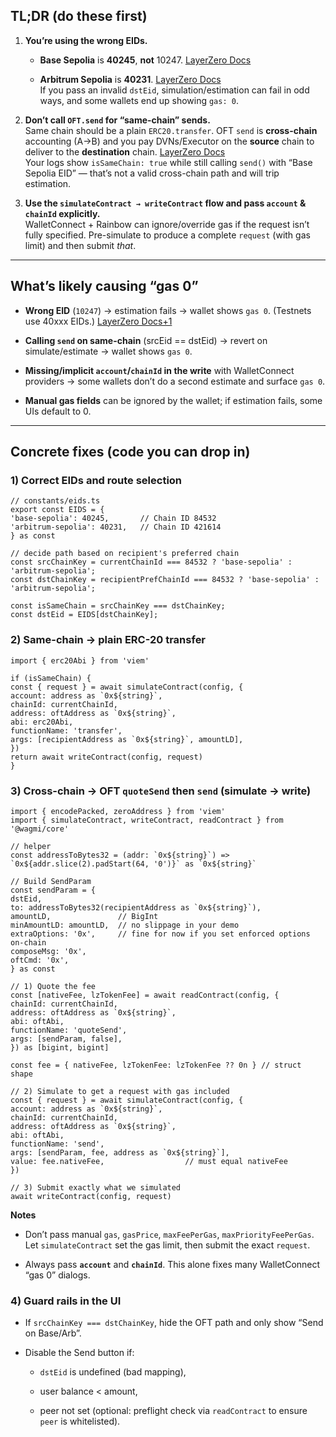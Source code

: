 ## **TL;DR (do these first)**

1. **You’re using the wrong EIDs.**

   * **Base Sepolia** is **40245**, **not** 10247\. [LayerZero Docs](https://docs.layerzero.network/v2/deployments/chains/base-sepolia)

   * **Arbitrum Sepolia** is **40231**. [LayerZero Docs](https://docs.layerzero.network/v2/deployments/chains/arbitrum-sepolia)  
      If you pass an invalid `dstEid`, simulation/estimation can fail in odd ways, and some wallets end up showing `gas: 0`.

2. **Don’t call `OFT.send` for “same-chain” sends.**  
    Same chain should be a plain `ERC20.transfer`. OFT `send` is **cross-chain** accounting (A→B) and you pay DVNs/Executor on the **source** chain to deliver to the **destination** chain. [LayerZero Docs](https://docs.layerzero.network/v2/get-started/create-lz-oapp/configuring-pathways?utm_source=chatgpt.com)  
    Your logs show `isSameChain: true` while still calling `send()` with “Base Sepolia EID” — that’s not a valid cross-chain path and will trip estimation.

3. **Use the `simulateContract → writeContract` flow and pass `account` & `chainId` explicitly.**  
    WalletConnect \+ Rainbow can ignore/override gas if the request isn’t fully specified. Pre-simulate to produce a complete `request` (with gas limit) and then submit *that*.

---

## **What’s likely causing “gas 0”**

* **Wrong EID** (`10247`) → estimation fails → wallet shows `gas 0`. (Testnets use 40xxx EIDs.) [LayerZero Docs+1](https://docs.layerzero.network/v2/deployments/chains/base-sepolia)

* **Calling `send` on same-chain** (srcEid \== dstEid) → revert on simulate/estimate → wallet shows `gas 0`.

* **Missing/implicit `account`/`chainId` in the write** with WalletConnect providers → some wallets don’t do a second estimate and surface `gas 0`.

* **Manual gas fields** can be ignored by the wallet; if estimation fails, some UIs default to 0\.

---

## **Concrete fixes (code you can drop in)**

### **1\) Correct EIDs and route selection**

`// constants/eids.ts`  
`export const EIDS = {`  
  `'base-sepolia': 40245,       // Chain ID 84532`  
  `'arbitrum-sepolia': 40231,   // Chain ID 421614`  
`} as const`

`// decide path based on recipient's preferred chain`  
`const srcChainKey = currentChainId === 84532 ? 'base-sepolia' : 'arbitrum-sepolia';`  
`const dstChainKey = recipientPrefChainId === 84532 ? 'base-sepolia' : 'arbitrum-sepolia';`

`const isSameChain = srcChainKey === dstChainKey;`  
`const dstEid = EIDS[dstChainKey];`

### **2\) Same-chain → plain ERC-20 transfer**

`import { erc20Abi } from 'viem'`

`if (isSameChain) {`  
  `const { request } = await simulateContract(config, {`  
    ``account: address as `0x${string}`,``  
    `chainId: currentChainId,`  
    ``address: oftAddress as `0x${string}`,``  
    `abi: erc20Abi,`  
    `functionName: 'transfer',`  
    ``args: [recipientAddress as `0x${string}`, amountLD],``  
  `})`  
  `return await writeContract(config, request)`  
`}`

### **3\) Cross-chain → OFT `quoteSend` then `send` (simulate → write)**

`import { encodePacked, zeroAddress } from 'viem'`  
`import { simulateContract, writeContract, readContract } from '@wagmi/core'`

`// helper`  
``const addressToBytes32 = (addr: `0x${string}`) =>``  
  `` `0x${addr.slice(2).padStart(64, '0')}` as `0x${string}` ``

`// Build SendParam`  
`const sendParam = {`  
  `dstEid,`  
  ``to: addressToBytes32(recipientAddress as `0x${string}`),``  
  `amountLD,               // BigInt`  
  `minAmountLD: amountLD,  // no slippage in your demo`  
  `extraOptions: '0x',     // fine for now if you set enforced options on-chain`  
  `composeMsg: '0x',`  
  `oftCmd: '0x',`  
`} as const`

`// 1) Quote the fee`  
`const [nativeFee, lzTokenFee] = await readContract(config, {`  
  `chainId: currentChainId,`  
  ``address: oftAddress as `0x${string}`,``  
  `abi: oftAbi,`  
  `functionName: 'quoteSend',`  
  `args: [sendParam, false],`  
`}) as [bigint, bigint]`

`const fee = { nativeFee, lzTokenFee: lzTokenFee ?? 0n } // struct shape`

`// 2) Simulate to get a request with gas included`  
`const { request } = await simulateContract(config, {`  
  ``account: address as `0x${string}`,``  
  `chainId: currentChainId,`  
  ``address: oftAddress as `0x${string}`,``  
  `abi: oftAbi,`  
  `functionName: 'send',`  
  ``args: [sendParam, fee, address as `0x${string}`],``  
  `value: fee.nativeFee,                  // must equal nativeFee`  
`})`

`// 3) Submit exactly what we simulated`  
`await writeContract(config, request)`

**Notes**

* Don’t pass manual `gas`, `gasPrice`, `maxFeePerGas`, `maxPriorityFeePerGas`. Let `simulateContract` set the gas limit, then submit the exact `request`.

* Always pass **`account`** and **`chainId`**. This alone fixes many WalletConnect “gas 0” dialogs.

### **4\) Guard rails in the UI**

* If `srcChainKey === dstChainKey`, hide the OFT path and only show “Send on Base/Arb”.

* Disable the Send button if:

  * `dstEid` is undefined (bad mapping),

  * user balance \< amount,

  * peer not set (optional: preflight check via `readContract` to ensure `peer` is whitelisted).

